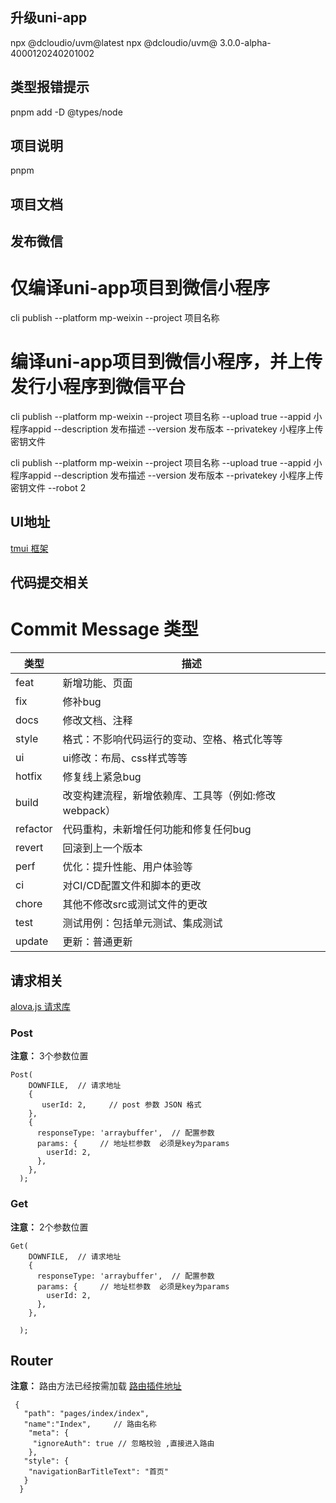 ## 升级uni-app

npx @dcloudio/uvm@latest
npx @dcloudio/uvm@ 3.0.0-alpha-4000120240201002

## 类型报错提示

pnpm add -D @types/node

## 项目说明

pnpm

## 项目文档

## 发布微信

# 仅编译uni-app项目到微信小程序

cli publish --platform mp-weixin --project 项目名称

# 编译uni-app项目到微信小程序，并上传发行小程序到微信平台

cli publish --platform mp-weixin --project 项目名称 --upload true --appid 小程序appid --description 发布描述 --version 发布版本 --privatekey 小程序上传密钥文件

cli publish --platform mp-weixin --project 项目名称 --upload true --appid 小程序appid --description 发布描述 --version 发布版本 --privatekey 小程序上传密钥文件 --robot 2

## UI地址

[tmui 框架](https://wot-design-uni.pages.dev/)

## 代码提交相关

# Commit Message 类型

| 类型     | 描述                                                 |
| -------- | ---------------------------------------------------- |
| feat     | 新增功能、页面                                       |
| fix      | 修补bug                                              |
| docs     | 修改文档、注释                                       |
| style    | 格式：不影响代码运行的变动、空格、格式化等等         |
| ui       | ui修改：布局、css样式等等                            |
| hotfix   | 修复线上紧急bug                                      |
| build    | 改变构建流程，新增依赖库、工具等（例如:修改webpack） |
| refactor | 代码重构，未新增任何功能和修复任何bug                |
| revert   | 回滚到上一个版本                                     |
| perf     | 优化：提升性能、用户体验等                           |
| ci       | 对CI/CD配置文件和脚本的更改                          |
| chore    | 其他不修改src或测试文件的更改                        |
| test     | 测试用例：包括单元测试、集成测试                     |
| update   | 更新：普通更新                                       |

## 请求相关

[alova.js 请求库](https://alova.js.org/zh-CN/tutorial/getting-started/method)

### Post

**注意：** 3个参数位置

```
Post(
    DOWNFILE,  // 请求地址
    {
       userId: 2,     // post 参数 JSON 格式
    },
    {
      responseType: 'arraybuffer',  // 配置参数
      params: {     // 地址栏参数  必须是key为params
        userId: 2,
      },
    },
  );

```

### Get

**注意：** 2个参数位置

```
Get(
    DOWNFILE,  // 请求地址
    {
      responseType: 'arraybuffer',  // 配置参数
      params: {     // 地址栏参数  必须是key为params
        userId: 2,
      },
    },

  );
```

## Router

**注意：** 路由方法已经按需加载
[路由插件地址](https://moonofweisheng.github.io/uni-mini-router/guide/introduction.html)

```
 {
   "path": "pages/index/index",
   "name":"Index",     // 路由名称
    "meta": {
     "ignoreAuth": true // 忽略校验 ,直接进入路由
    },
   "style": {
    "navigationBarTitleText": "首页"
   }
  }

```
